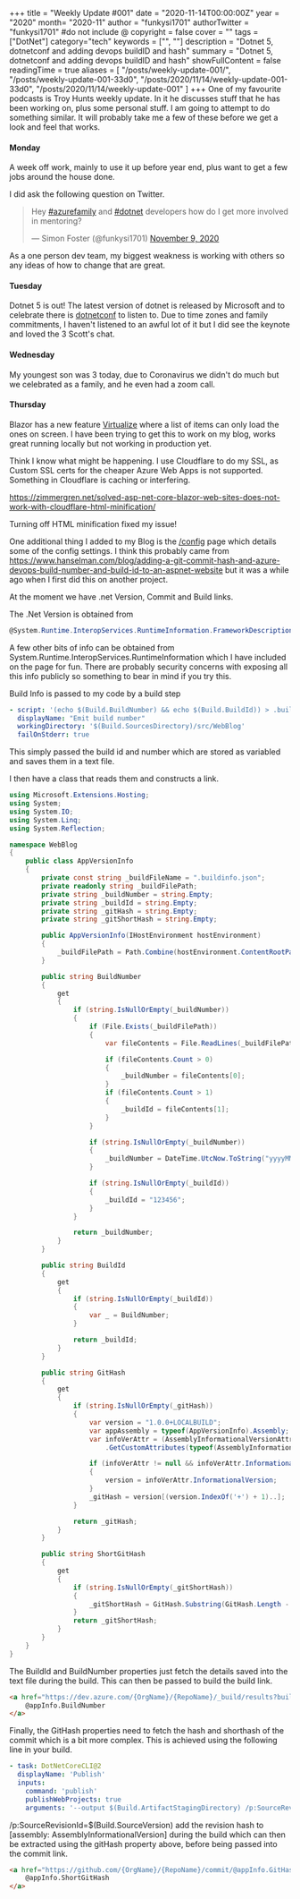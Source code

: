 +++
title = "Weekly Update #001"
date = "2020-11-14T00:00:00Z"
year = "2020"
month= "2020-11"
author = "funkysi1701"
authorTwitter = "funkysi1701" #do not include @
copyright = false
cover = ""
tags = ["DotNet"]
category="tech"
keywords = ["", ""]
description = "Dotnet 5, dotnetconf and adding devops buildID and hash"
summary = "Dotnet 5, dotnetconf and adding devops buildID and hash"
showFullContent = false
readingTime = true
aliases = [
    "/posts/weekly-update-001/",
    "/posts/weekly-update-001-33d0",
    "/posts/2020/11/14/weekly-update-001-33d0",
    "/posts/2020/11/14/weekly-update-001"
]
+++
One of my favourite podcasts is Troy Hunts weekly update. In it he discusses stuff that he has been working on, plus some personal stuff. I am going to attempt to do something similar. It will probably take me a few of these before we get a look and feel that works.

#### Monday 

A week off work, mainly to use it up before year end, plus want to get a few jobs around the house done. 

I did ask the following question on Twitter. 

<blockquote class="twitter-tweet"><p lang="en" dir="ltr">Hey <a href="https://twitter.com/hashtag/azurefamily?src=hash&amp;ref_src=twsrc%5Etfw">#azurefamily</a> and <a href="https://twitter.com/hashtag/dotnet?src=hash&amp;ref_src=twsrc%5Etfw">#dotnet</a> developers how do I get more involved in mentoring?</p>&mdash; Simon Foster (@funkysi1701) <a href="https://twitter.com/funkysi1701/status/1325742644014829568?ref_src=twsrc%5Etfw">November 9, 2020</a></blockquote> <script async src="https://platform.twitter.com/widgets.js" charset="utf-8"></script>

As a one person dev team, my biggest weakness is working with others so any ideas of how to change that are great.

#### Tuesday 

Dotnet 5 is out! The latest version of dotnet is released by Microsoft and to celebrate there is [dotnetconf](https://www.dotnetconf.net/) to listen to. Due to time zones and family commitments, I haven't listened to an awful lot of it but I did see the keynote and loved the 3 Scott's chat. 

#### Wednesday 

My youngest son was 3 today, due to Coronavirus we didn't do much but we celebrated as a family, and he even had a zoom call.

#### Thursday 

Blazor has a new feature [Virtualize](https://docs.microsoft.com/en-us/aspnet/core/blazor/components/virtualization?view=aspnetcore-5.0) where a list of items can only load the ones on screen. I have been trying to get this to work on my blog, works great running locally but not working in production yet.

Think I know what might be happening. I use Cloudflare to do my SSL, as Custom SSL certs for the cheaper Azure Web Apps is not supported. Something in Cloudflare is caching or interfering.

https://zimmergren.net/solved-asp-net-core-blazor-web-sites-does-not-work-with-cloudflare-html-minification/

Turning off HTML minification fixed my issue!

One additional thing I added to my Blog is the [/config](https://www.funkysi1701.com/config) page which details some of the config settings. I think this probably came from https://www.hanselman.com/blog/adding-a-git-commit-hash-and-azure-devops-build-number-and-build-id-to-an-aspnet-website but it was a while ago when I first did this on another project.

At the moment we have .net Version, Commit and Build links.

The .Net Version is obtained from 
```csharp
@System.Runtime.InteropServices.RuntimeInformation.FrameworkDescription
```

A few other bits of info can be obtained from System.Runtime.InteropServices.RuntimeInformation which I have included on the page for fun. There are probably security concerns with exposing all this info publicly so something to bear in mind if you try this. 

Build Info is passed to my code by a build step
```yml
- script: '(echo $(Build.BuildNumber) && echo $(Build.BuildId)) > .buildinfo.json'
  displayName: "Emit build number"
  workingDirectory: '$(Build.SourcesDirectory)/src/WebBlog'
  failOnStderr: true
```
This simply passed the build id and number which are stored as variabled and saves them in a text file.

I then have a class that reads them and constructs a link.
```csharp
using Microsoft.Extensions.Hosting;
using System;
using System.IO;
using System.Linq;
using System.Reflection;

namespace WebBlog
{
    public class AppVersionInfo
    {
        private const string _buildFileName = ".buildinfo.json";
        private readonly string _buildFilePath;
        private string _buildNumber = string.Empty;
        private string _buildId = string.Empty;
        private string _gitHash = string.Empty;
        private string _gitShortHash = string.Empty;

        public AppVersionInfo(IHostEnvironment hostEnvironment)
        {
            _buildFilePath = Path.Combine(hostEnvironment.ContentRootPath, _buildFileName);
        }

        public string BuildNumber
        {
            get
            {
                if (string.IsNullOrEmpty(_buildNumber))
                {
                    if (File.Exists(_buildFilePath))
                    {
                        var fileContents = File.ReadLines(_buildFilePath).ToList();

                        if (fileContents.Count > 0)
                        {
                            _buildNumber = fileContents[0];
                        }
                        if (fileContents.Count > 1)
                        {
                            _buildId = fileContents[1];
                        }
                    }

                    if (string.IsNullOrEmpty(_buildNumber))
                    {
                        _buildNumber = DateTime.UtcNow.ToString("yyyyMMdd") + ".0";
                    }

                    if (string.IsNullOrEmpty(_buildId))
                    {
                        _buildId = "123456";
                    }
                }

                return _buildNumber;
            }
        }

        public string BuildId
        {
            get
            {
                if (string.IsNullOrEmpty(_buildId))
                {
                    var _ = BuildNumber;
                }

                return _buildId;
            }
        }

        public string GitHash
        {
            get
            {
                if (string.IsNullOrEmpty(_gitHash))
                {
                    var version = "1.0.0+LOCALBUILD";
                    var appAssembly = typeof(AppVersionInfo).Assembly;
                    var infoVerAttr = (AssemblyInformationalVersionAttribute)appAssembly
                        .GetCustomAttributes(typeof(AssemblyInformationalVersionAttribute)).FirstOrDefault();

                    if (infoVerAttr != null && infoVerAttr.InformationalVersion.Length > 6)
                    {
                        version = infoVerAttr.InformationalVersion;
                    }
                    _gitHash = version[(version.IndexOf('+') + 1)..];
                }

                return _gitHash;
            }
        }

        public string ShortGitHash
        {
            get
            {
                if (string.IsNullOrEmpty(_gitShortHash))
                {
                    _gitShortHash = GitHash.Substring(GitHash.Length - 6, 6);
                }
                return _gitShortHash;
            }
        }
    }
}
```
The BuildId and BuildNumber properties just fetch the details saved into the text file during the build. This can then be passed to build the build link.
```html
<a href="https://dev.azure.com/{OrgName}/{RepoName}/_build/results?buildId=@appInfo.BuildId&view=results">
    @appInfo.BuildNumber
</a>
```
Finally, the GitHash properties need to fetch the hash and shorthash of the commit which is a bit more complex. This is achieved using the following line in your build.
```yml
- task: DotNetCoreCLI@2
  displayName: 'Publish'
  inputs:
    command: 'publish'
    publishWebProjects: true
    arguments: '--output $(Build.ArtifactStagingDirectory) /p:SourceRevisionId=$(Build.SourceVersion)'
```
/p:SourceRevisionId=$(Build.SourceVersion) add the revision hash to [assembly: AssemblyInformationalVersion] during the build which can then be extracted using the gitHash property above, before being passed into the commit link.
```html
<a href="https://github.com/{OrgName}/{RepoName}/commit/@appInfo.GitHash">
    @appInfo.ShortGitHash
</a>